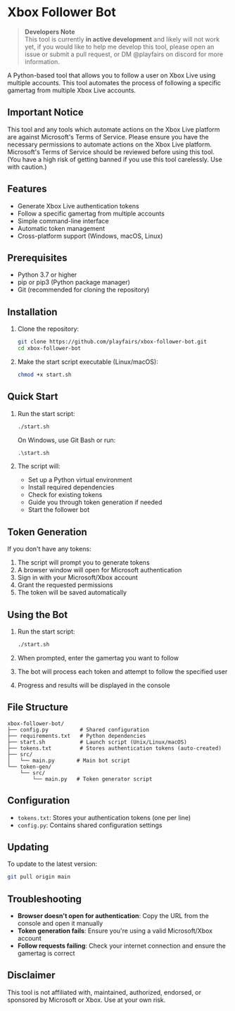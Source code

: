 # Xbox Follower Bot

> **Developers Note**  
> This tool is currently **in active development** and likely will not work yet, if you would like to help me develop this tool, please open an issue or submit a pull request, or DM @playfairs on discord for more information.

A Python-based tool that allows you to follow a user on Xbox Live using multiple accounts. This tool automates the process of following a specific gamertag from multiple Xbox Live accounts.

## Important Notice

This tool and any tools which automate actions on the Xbox Live platform are against Microsoft's Terms of Service. Please ensure you have the necessary permissions to automate actions on the Xbox Live platform. Microsoft's Terms of Service should be reviewed before using this tool. (You have a high risk of getting banned if you use this tool carelessly. Use with caution.)

## Features

- Generate Xbox Live authentication tokens
- Follow a specific gamertag from multiple accounts
- Simple command-line interface
- Automatic token management
- Cross-platform support (Windows, macOS, Linux)

## Prerequisites

- Python 3.7 or higher
- pip or pip3 (Python package manager)
- Git (recommended for cloning the repository)

## Installation

1. Clone the repository:
   ```bash
   git clone https://github.com/playfairs/xbox-follower-bot.git
   cd xbox-follower-bot
   ```

2. Make the start script executable (Linux/macOS):
   ```bash
   chmod +x start.sh
   ```

## Quick Start

1. Run the start script:
   ```bash
   ./start.sh
   ```
   On Windows, use Git Bash or run:
   ```cmd
   .\start.sh
   ```

2. The script will:
   - Set up a Python virtual environment
   - Install required dependencies
   - Check for existing tokens
   - Guide you through token generation if needed
   - Start the follower bot

## Token Generation

If you don't have any tokens:

1. The script will prompt you to generate tokens
2. A browser window will open for Microsoft authentication
3. Sign in with your Microsoft/Xbox account
4. Grant the requested permissions
5. The token will be saved automatically

## Using the Bot

1. Run the start script:
   ```bash
   ./start.sh
   ```

2. When prompted, enter the gamertag you want to follow
3. The bot will process each token and attempt to follow the specified user
4. Progress and results will be displayed in the console

## File Structure

```
xbox-follower-bot/
├── config.py          # Shared configuration
├── requirements.txt   # Python dependencies
├── start.sh           # Launch script (Unix/Linux/macOS)
├── tokens.txt         # Stores authentication tokens (auto-created)
├── src/
│   └── main.py       # Main bot script
└── token-gen/
    └── src/
        └── main.py   # Token generator script
```

## Configuration

- `tokens.txt`: Stores your authentication tokens (one per line)
- `config.py`: Contains shared configuration settings

## Updating

To update to the latest version:

```bash
git pull origin main
```

## Troubleshooting

- **Browser doesn't open for authentication**: Copy the URL from the console and open it manually
- **Token generation fails**: Ensure you're using a valid Microsoft/Xbox account
- **Follow requests failing**: Check your internet connection and ensure the gamertag is correct


## Disclaimer

This tool is not affiliated with, maintained, authorized, endorsed, or sponsored by Microsoft or Xbox. Use at your own risk.
